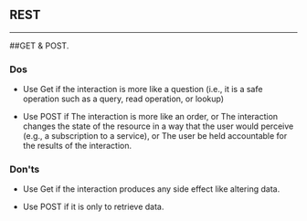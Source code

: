 ## REST
----
##GET & POST.

### Dos

 - Use Get if the interaction is more like a question (i.e., it is a safe operation such as a query, read     operation, or lookup)
 
 - Use POST if 
    The interaction is more like an order, or
    The interaction changes the state of the resource in a way that the user would perceive (e.g., a subscription to a service), or
    The user be held accountable for the results of the interaction.

### Don'ts

 - Use Get if the interaction produces any side effect like altering data.
 
 - Use POST if it is only to retrieve data.